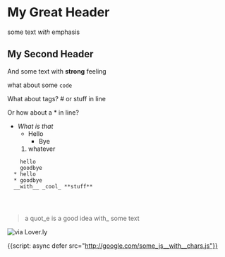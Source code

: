 # My Great Header

some text _with_ emphasis


## My Second Header

And some text with __strong__ feeling

what about some `code`

What about <html> tags? # or stuff in line

Or how about a * in line?

* _What is that_
    * Hello
        * Bye
    1. whatever


```
    hello
    goodbye
  * hello
  * goodbye
  __with__ _cool_ **stuff**
  
  
  
```

> a quot_e
> is a good idea
> with_ some text


![via Lover.ly](https://ad0cc98d3d240353f5a3-8cfa5c8a08325a170474542494e31076.ssl.cf2.rackcdn.com/wp-content/uploads/2015/03/table_set2%20%281%29.jpg)

{{script: async defer src="http://google.com/some_js__with__chars.js"}}

